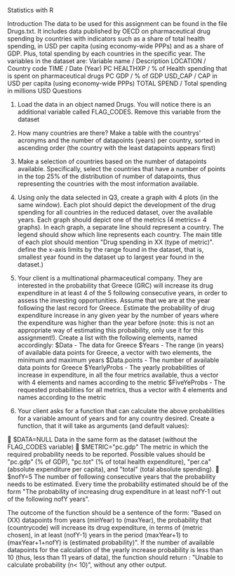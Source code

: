 Statistics with R

Introduction
The data to be used for this assignment can be found in the file Drugs.txt. It includes data published by OECD on pharmaceutical drug spending by countries with indicators such as a share of total health spending, in USD per capita (using economy-wide PPPs) and as a share of GDP. Plus, total spending by each countries in the specific year.
The variables in the dataset are:
Variable name /   Description
LOCATION      /   Country code
TIME          /   Date (Year)
PC HEALTHXP   /   % of Health spending that is spent on pharmaceutical drugs
PC GDP        /   % of GDP
USD_CAP       /   CAP in USD per capita (using economy-wide PPPs)
TOTAL SPEND   /   Total spending in millions USD
Questions
1. Load the data in an object named Drugs. You will notice there is an additional variable called FLAG_CODES. Remove this variable from the dataset

2. How many countries are there? Make a table with the countrys' acronyms and the number of datapoints (years) per country, sorted in ascending order (the country with the least datapoints appears first)

3. Make a selection of countries based on the number of datapoints available. Specifically, select the countries that have a number of points in the top 25% of the distribution of number of datapoints, thus representing the countries with the most information available.

4. Using only the data selected in Q3, create a graph with 4 plots (in the same window). Each plot should depict the development of the drug spending for all countries in the reduced dataset, over the available years. Each graph should depict one of the metrics (4 metrics= 4 graphs). In each graph, a separate line should represent a country. The legend should show which line represents each country. The main title of each plot should mention "Drug spending in XX (type of metric)". define the x-axis limits by the range found in the dataset, that is, smallest year found in the dataset up to largest year found in the dataset.)

5. Your client is a multinational pharmaceutical company. They are interested in the probability that Greece (GRC) will increase its drug expenditure in at least 4 of the 5 following consecutive years, in order to assess the investing opportunities. Assume that we are at the year following the last record for Greece. Estimate the probability of drug expenditure increase in any given year by the number of years where the expenditure was higher than the year before (note: this is not an appropriate way of estimating this probability, only use it for this assignment!). Create a list with the following elements, named accordingly:
$Data - The data for Greece
$Years - The range (in years) of available data points for Greece, a vector with two elements, the minimum and maximum years
$Data.points - The number of available data points for Greece
$YearlyProbs - The yearly probabilities of increase in expenditure, in all the four metrics available, thus a vector with 4 elements and names according to the metric
$FiveYeProbs - The requested probabilities for all metrics, thus a vector with 4 elements and names according to the metric

6. Your client asks for a function that can calculate the above probabilities for a variable amount of years and for any country desired. Create a function, that it will take as arguments (and default values):

 $DATA=NULL Data in the same form as the dataset (without the FLAG_CODES variable)
 $METRIC="pc.gdp" The metric in which the required probability needs to be reported. Possible values should be "pc.gdp" (% of GDP), "pc.tot" (% of total health expenditure), "per.ca" (absolute expenditure per capita), and "total" (total absolute spending).
 $nofY=5 The number of following consecutive years that the probability needs to be estimated. Every time the probability estimated should be of the form "The probability of increasing drug expenditure in at least nofY-1 out of the following nofY years".

The outcome of the function should be a sentence of the form:
"Based on (XX) datapoints from years (minYear) to (maxYear), the probability that (countrycode) will increase its drug expenditure, in terms of (metric chosen), in at least (nofY-1) years in the period (maxYear+1) to (maxYear+1+nofY) is (estimated probability)".
If the number of available datapoints for the calculation of the yearly increase probability is less than 10 (thus, less than 11 years of data), the function should return :
"Unable to calculate probability (n< 10)", without any other output.
